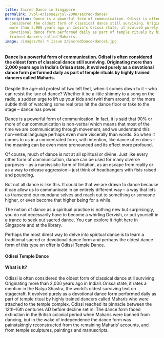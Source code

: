 ```yaml
---
title: Sacred Dance in Singapore
permalink: /vol-4/issue2/jul-2008/sacred-dance/
description: Dance is a powerful form of communication. Odissi is often
  considered the oldest form of classical dance still surviving. Originating
  more than 2,000 years ago in India’s Orissa state, it evolved purely as a
  devotional dance form performed daily as part of temple rituals by highly
  trained dancers called Maharis.
image: /images/Vol 4 Issue 2/SacredDance/dance1.jpg
---
```

#### Dance is a powerful form of communication. Odissi is often considered the oldest form of classical dance still surviving. Originating more than 2,000 years ago in India’s Orissa state, it evolved purely as a devotional dance form performed daily as part of temple rituals by highly trained dancers called Maharis.

Despite the age-old protest of two left feet,  when it comes down to it – who can resist the lure of dance? Whether it be a little shimmy to a song on the radio, a sudden urge to lift up your kids and twirl them around, or the more subtle thrill of watching some real pros hit the dance floor or take to the stage – dance has power.

Dance is a powerful form of communication. In fact, it is said that 90% or more of our communication is non-verbal which means that most of the time we are communicating through movement, and we understand this non-verbal language perhaps even more viscerally than words. So when it comes to us in a concentrated form, with intention, like dance often does – the meaning can be even more pronounced and its effect more profound.

Of course, much of dance is not at all spiritual or divine. Just like every other form of communication, dance can be used for many diverse purposes – as a narcissistic form of flirtation, as an escape from reality or as a way to release aggression – just think of headbangers with fists raised and pounding.

But not all dance is like this. It could be that we are drawn to dance because it can allow us to communicate in an entirely different way – a way that lets us transcend our mundane selves and reach out to something or someone higher, or even become that higher being for a while.

The notion of dance as a spiritual practice is nothing new but surprisingly, you do not necessarily have to become a whirling Dervish, or put yourself in a trance to seek out sacred dance. You can explore it right here in Singapore and at the library.

Perhaps the most direct way to delve into spiritual dance is to learn a traditional sacred or devotional dance form and perhaps the oldest dance form of this type on offer is Odissi Temple Dance.

#### **Odissi Temple Dance**
#### **What Is It?**

Odissi is often considered the oldest form of classical dance still surviving. Originating more than 2,000 years ago in India’s Orissa state, it rates a mention in the Natya Shastra, the world’s oldest surviving text on stagecraft. It evolved purely as a devotional dance form performed daily as part of temple ritual by highly trained dancers called Maharis who were attached to the temple complex. Odissi reached its pinnacle between the 12th–16th centuries AD before decline set in. The dance form faced extinction in the British colonial period when Maharis were banned from dancing, but in the wake of independence the dance form was painstakingly reconstructed from the remaining Maharis’ accounts, and from temple sculptures, paintings and manuscripts.







